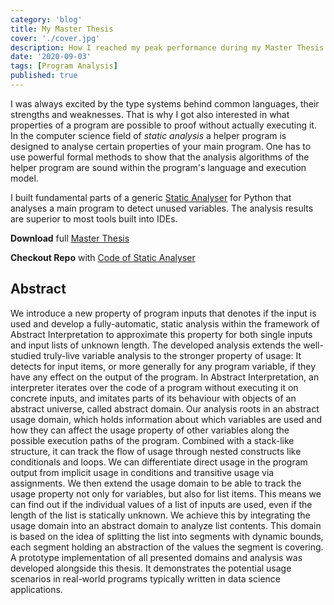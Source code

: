 ```yaml
---
category: 'blog'
title: My Master Thesis
cover: './cover.jpg'
description: How I reached my peak performance during my Master Thesis
date: '2020-09-03'
tags: [Program Analysis]
published: true
---
```


I was always excited by the type systems behind common languages, their
strengths and weaknesses. That is why I got also interested in what properties
of a program are possible to proof without actually executing it. In the
computer science field of _static analysis_ a helper program is designed to
analyse certain properties of your main program. One has to use powerful formal
methods to show that the analysis algorithms of the helper program are sound
within the program's language and execution model.

I built fundamental parts of a generic
[Static Analyser](https://github.com/gitsimon/spadup-lyra) for Python that
analyses a main program to detect unused variables. The analysis results are
superior to most tools built into IDEs.

**Download** full [Master Thesis](./Master_Thesis.pdf)

**Checkout Repo** with
[Code of Static Analyser](https://github.com/gitsimon/spadup-lyra)


## Abstract

We introduce a new property of program inputs that denotes if the input is used
and develop a fully-automatic, static analysis within the framework of Abstract
Interpretation to approximate this property for both single inputs and input
lists of unknown length. The developed analysis extends the well-studied
truly-live variable analysis to the stronger property of usage: It detects for
input items, or more generally for any program variable, if they have any effect
on the output of the program. In Abstract Interpretation, an interpreter
iterates over the code of a program without executing it on concrete inputs, and
imitates parts of its behaviour with objects of an abstract universe, called
abstract domain. Our analysis roots in an abstract usage domain, which holds
information about which variables are used and how they can affect the usage
property of other variables along the possible execution paths of the program.
Combined with a stack-like structure, it can track the flow of usage through
nested constructs like conditionals and loops. We can differentiate direct usage
in the program output from implicit usage in conditions and transitive usage via
assignments. We then extend the usage domain to be able to track the usage
property not only for variables, but also for list items. This means we can find
out if the individual values of a list of inputs are used, even if the length of
the list is statically unknown. We achieve this by integrating the usage domain
into an abstract domain to analyze list contents. This domain is based on the
idea of splitting the list into segments with dynamic bounds, each segment
holding an abstraction of the values the segment is covering. A prototype
implementation of all presented domains and analysis was developed alongside
this thesis. It demonstrates the potential usage scenarios in real-world
programs typically written in data science applications.
